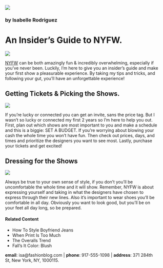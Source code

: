 <!DOCTYPE html>
<html lang="en">
<head>
<meta charset="UTF-8">
<title>Everyday with Isa</title>
</head>
<body>
<a href="#contact"><img src="https://s3.amazonaws.com/codecademy-content/courses/learn-html/elements-and-structure/profile.jpg"></a>
<h3>by Isabelle Rodriguez</h3>
<h1>An Insider’s Guide to NYFW.</h1>
<img src="https://s3.amazonaws.com/codecademy-content/courses/learn-html/elements-and-structure/image-one.jpeg">
<p><a href="https://en.wikipedia.org/wiki/New_York_Fashion_Week" target="_blank">NYFW</a> can be both amazingly fun & incredibly overwhelming, especially if you’ve never been. Luckily, I’m here to give you an insider’s guide and make your first show a pleasurable experience. By taking my tips and tricks, and following your gut, you’ll have an unforgettable experience!</p>
<h2>Getting Tickets & Picking the Shows.</h2>
<img src="https://s3.amazonaws.com/codecademy-content/courses/learn-html/elements-and-structure/image-two.jpeg">
<p>If you’re lucky or connected you can get an invite, sans the price tag. But I wasn’t so lucky or connected my first 2 years so I’m here to help you out. First, plan out which shows are most important to you and make a schedule and this is a biggie: SET A BUDGET. If you’re worrying about blowing your cash the whole time you won’t have fun. Then check out prices, days, and times and prioritize the designers you want to see most. Lastly, purchase your tickets and get excited!</p>
<h2>Dressing for the Shows</h2>
<img src="https://s3.amazonaws.com/codecademy-content/courses/learn-html/elements-and-structure/image-three.jpeg">
<p>Always be true to your own sense of style, if you don’t you’ll be uncomfortable the whole time and it will show. Remember, NYFW is about expressing yourself and taking in what the designers have chosen to express through their new lines. Also it’s important to wear shoes you’ll be comfortable in all day. Obviously you want to look good, but you’ll be on your feet all day long, so be prepared.</p>
<h4>Related Content</h4>
<ul>
<li>How To Style Boyfriend Jeans</li>
<li>When Print Is Too Much</li>
<li>The Overalls Trend</li>
<li>Fall’s It Color: Blush</li>
</ul>
<div id='contact'>
<p><strong>email</strong>: isa@fashionblog.com | <strong>phone</strong>: 917-555-1098 | <strong>address</strong>: 371 284th St, New York, NY, 1000115.</p>
</body>
</html>
